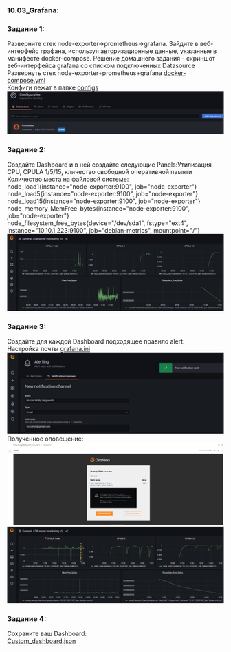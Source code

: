 ### 10.03_Grafana: </br>
### Задание 1: </br>
Разверните стек node-exporter->prometheus->grafana. Зайдите в веб-интерфейс графана, используя авторизационные данные, указанные
в манифесте docker-compose. Решение домашнего задания - скриншот веб-интерфейса grafana со списком подключенных Datasource </br>
Развернуть стек node-exporter+prometheus+grafana [docker-compose.yml](https://github.com/murzinvit/10.03_Grafana/blob/28ef297f1c8bd89cd8176604de0b8e18a0bc553c/docker-compose.yml) </br>
Конфиги лежат в папке [configs](https://github.com/murzinvit/10.03_Grafana/tree/main/configs) </br>
![grafana_datasource](https://github.com/murzinvit/screen/blob/32d88c2706c477d46736e53e48fcc02a5ace2e6c/Grafana_datasource_1.jpg) </br>
### Задание 2: </br>
Создайте Dashboard и в ней создайте следующие Panels:Утилизация CPU, CPULA 1/5/15, кличество свободной оперативной памяти </br>
Количество места на файловой системе: </br>
node_load1{instance="node-exporter:9100", job="node-exporter"} </br>
node_load5{instance="node-exporter:9100", job="node-exporter"} </br>
node_load15{instance="node-exporter:9100", job="node-exporter"} </br>
node_memory_MemFree_bytes{instance="node-exporter:9100", job="node-exporter"} </br>
node_filesystem_free_bytes{device="/dev/sda1", fstype="ext4", instance="10.10.1.223:9100", job="debian-metrics", mountpoint="/"} </br>
![grafana_dashboards](https://github.com/murzinvit/screen/blob/b7728cd1f21698d2151f61ba44c6659b49e3c745/Grafana_dasboard_1.jpg) </br>
### Задание 3: </br>
Создайте для каждой Dashboard подходящее правило alert: </br>
Настройка почты [grafana.ini](https://github.com/murzinvit/10.03_Grafana/blob/fc57b016e04897146e78821471defe607559eac4/configs/grafana.ini) </br>
![Grafana_test_notification](https://github.com/murzinvit/screen/blob/e05d7c813c4916da522de995a8633f39d8bf4f5b/Grafana_test_notification.jpg) </br>
Полученное оповещение: </br>
![Grafana_test_notification](https://github.com/murzinvit/screen/blob/83f8bb31b75afd39852f37b80f934fbdf6f06848/Grafana_message_alert.jpg) </br>
![Grafana_alert_dasboard_state](https://github.com/murzinvit/screen/blob/c6f21a06f8b4db373c7c8a4ae51759763058da28/Grafana_alert_dasboard_state.jpg) </br>
### Задание 4: </br>
Сохраните ваш Dashboard: </br>
[Custom_dashboard.json](https://github.com/murzinvit/10.03_Grafana/blob/f3647b6662bb7db8e7adeec222a1e11fffb7a9a2/Custom_dashboard.json) </br>
